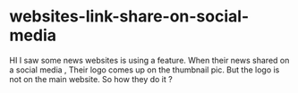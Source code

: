 # websites-link-share-on-social-media
HI
I saw some news websites is using a feature. When their news shared on a social media , Their logo comes up on the thumbnail pic. But the logo is not on the main website. So how they do it ?
